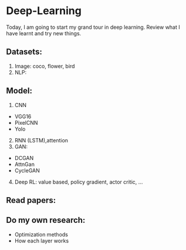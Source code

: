# Deep-Learning

Today, I am going to start my grand tour in deep learning. Review what I have learnt and try new things.

## Datasets: 
1. Image: coco, flower, bird
2. NLP: 

## Model:
1. CNN 
  - VGG16
  - PixelCNN
  - Yolo
2. RNN (LSTM),attention
3. GAN: 
  - DCGAN
  - AttnGan
  - CycleGAN
4. Deep RL: value based, policy gradient, actor critic, ...

## Read papers:

## Do my own research:
* Optimization methods
* How each layer works

